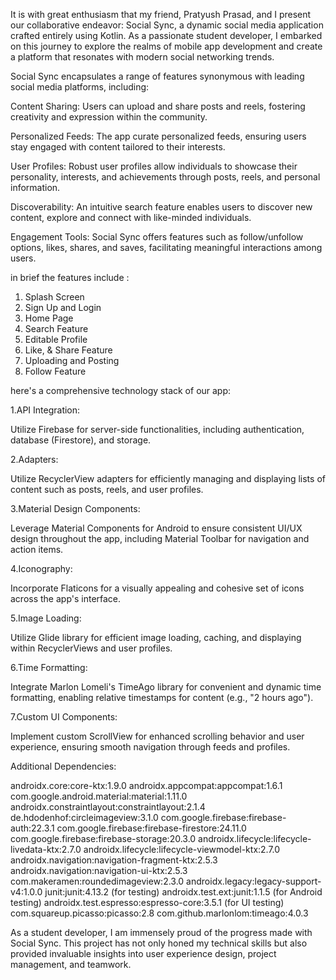 It is with great enthusiasm that my friend, Pratyush Prasad, and I present our collaborative endeavor: Social Sync, a dynamic social media application crafted entirely using Kotlin. As a passionate student developer, I embarked on this journey to explore the realms of mobile app development and create a platform that resonates with modern social networking trends.

Social Sync encapsulates a range of features synonymous with leading social media platforms, including:

Content Sharing: Users can  upload and share posts and reels, fostering creativity and expression within the community.

Personalized Feeds: The app curate personalized feeds, ensuring users stay engaged with content tailored to their interests.

User Profiles: Robust user profiles allow individuals to showcase their personality, interests, and achievements through posts, reels, and personal information.

Discoverability: An intuitive search feature enables users to discover new content, explore  and connect with like-minded individuals.

Engagement Tools: Social Sync offers features such as follow/unfollow options, likes, shares, and saves, facilitating meaningful interactions among users.

in brief the features include :

1. Splash Screen
2. Sign Up and Login
3. Home Page
4. Search Feature
5. Editable Profile
6. Like, & Share Feature
7. Uploading and Posting
8. Follow Feature

here's a comprehensive technology stack of our app:

1.API Integration:

Utilize Firebase for server-side functionalities, including authentication, database (Firestore), and storage.

2.Adapters:

Utilize RecyclerView adapters for efficiently managing and displaying lists of content such as posts, reels, and user profiles.

3.Material Design Components:

Leverage Material Components for Android to ensure consistent UI/UX design throughout the app, including Material Toolbar for navigation and action items.

4.Iconography:

Incorporate Flaticons for a visually appealing and cohesive set of icons across the app's interface.

5.Image Loading:

Utilize Glide library for efficient image loading, caching, and displaying within RecyclerViews and user profiles.

6.Time Formatting:

Integrate Marlon Lomeli's TimeAgo library for convenient and dynamic time formatting, enabling relative timestamps for content (e.g., "2 hours ago").

7.Custom UI Components:

Implement custom ScrollView for enhanced scrolling behavior and user experience, ensuring smooth navigation through feeds and profiles.

Additional Dependencies:

androidx.core:core-ktx:1.9.0
androidx.appcompat:appcompat:1.6.1
com.google.android.material:material:1.11.0
androidx.constraintlayout:constraintlayout:2.1.4
de.hdodenhof:circleimageview:3.1.0
com.google.firebase:firebase-auth:22.3.1
com.google.firebase:firebase-firestore:24.11.0
com.google.firebase:firebase-storage:20.3.0
androidx.lifecycle:lifecycle-livedata-ktx:2.7.0
androidx.lifecycle:lifecycle-viewmodel-ktx:2.7.0
androidx.navigation:navigation-fragment-ktx:2.5.3
androidx.navigation:navigation-ui-ktx:2.5.3
com.makeramen:roundedimageview:2.3.0
androidx.legacy:legacy-support-v4:1.0.0
junit:junit:4.13.2 (for testing)
androidx.test.ext:junit:1.1.5 (for Android testing)
androidx.test.espresso:espresso-core:3.5.1 (for UI testing)
com.squareup.picasso:picasso:2.8
com.github.marlonlom:timeago:4.0.3


As a student developer, I am immensely proud of the progress made with Social Sync. This project has not only honed my technical skills but also provided invaluable insights into user experience design, project management, and teamwork.

